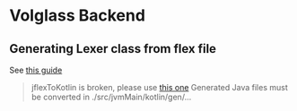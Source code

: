 # Volglass Backend

## Generating Lexer class from flex file

See [this guide](https://github.com/JetBrains/markdown#development-gotchas)
> jflexToKotlin is broken, please use [this one](https://github.com/turtton/jflexToKotlin)
> Generated Java files must be converted in ./src/jvmMain/kotlin/gen/...